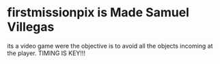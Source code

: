 # firstmissionpix is Made Samuel Villegas
its a video game were the objective is to 
avoid all the objects incoming at the player.
TIMING IS KEY!!!
